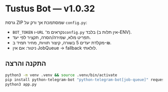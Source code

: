 # Tustus Bot — v1.0.32

גרסת ZIP שמסתמכת אך ורק על `config.py`:
- `BOT_TOKEN` ו-`URL` נקראים מ־`config.py` בלבד (אין תלות ב-ENV).
- תפריט מלא, שמירה/הסרה, תקציר לפי יעד.
- מקלדת יעדים 5 בשורה, קיצור תוויות, מחיר תמיד ב-₪.
- ניטור: אם אין JobQueue → fallback לולאתי.

## התקנה והרצה
```bash
python3 -m venv .venv && source .venv/bin/activate
pip install python-telegram-bot "python-telegram-bot[job-queue]" requests beautifulsoup4 lxml
python3 app.py
